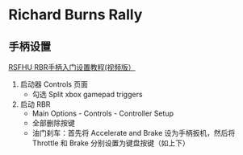 # Richard Burns Rally


## 手柄设置
[RSFHU RBR手柄入门设置教程(视频版）](https://www.bilibili.com/video/BV1Y3411C7cz?spm_id_from=333.337.search-card.all.click)
1. 启动器 Controls 页面
	- 勾选 Split xbox gamepad triggers
2. 启动 RBR
	- Main Options - Controls - Controller Setup
	- 全部删除按键
	- 油门刹车：首先将 Accelerate and Brake 设为手柄扳机，然后将 Throttle 和 Brake 分别设置为键盘按键（如上下）
